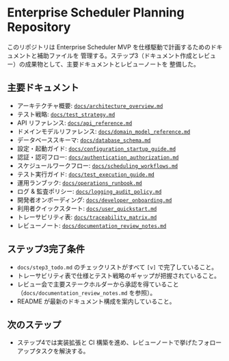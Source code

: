 # Enterprise Scheduler Planning Repository

このリポジトリは Enterprise Scheduler MVP を仕様駆動で計画するためのドキュメントと補助ファイルを
管理する。ステップ3（ドキュメント作成とレビュー）の成果物として、主要ドキュメントとレビューノートを
整備した。

## 主要ドキュメント
- アーキテクチャ概要: [`docs/architecture_overview.md`](docs/architecture_overview.md)
- テスト戦略: [`docs/test_strategy.md`](docs/test_strategy.md)
- API リファレンス: [`docs/api_reference.md`](docs/api_reference.md)
- ドメインモデルリファレンス: [`docs/domain_model_reference.md`](docs/domain_model_reference.md)
- データベーススキーマ: [`docs/database_schema.md`](docs/database_schema.md)
- 設定・起動ガイド: [`docs/configuration_startup_guide.md`](docs/configuration_startup_guide.md)
- 認証・認可フロー: [`docs/authentication_authorization.md`](docs/authentication_authorization.md)
- スケジュールワークフロー: [`docs/scheduling_workflows.md`](docs/scheduling_workflows.md)
- テスト実行ガイド: [`docs/test_execution_guide.md`](docs/test_execution_guide.md)
- 運用ランブック: [`docs/operations_runbook.md`](docs/operations_runbook.md)
- ログ & 監査ポリシー: [`docs/logging_audit_policy.md`](docs/logging_audit_policy.md)
- 開発者オンボーディング: [`docs/developer_onboarding.md`](docs/developer_onboarding.md)
- 利用者クイックスタート: [`docs/user_quickstart.md`](docs/user_quickstart.md)
- トレーサビリティ表: [`docs/traceability_matrix.md`](docs/traceability_matrix.md)
- レビューノート: [`docs/documentation_review_notes.md`](docs/documentation_review_notes.md)

## ステップ3完了条件
- `docs/step3_todo.md` のチェックリストがすべて `[v]` で完了していること。
- トレーサビリティ表で仕様とテスト戦略のギャップが把握されていること。
- レビュー会で主要ステークホルダーから承認を得ていること（`docs/documentation_review_notes.md` を参照）。
- README が最新のドキュメント構成を案内していること。

## 次のステップ
- ステップ4では実装拡張と CI 構築を進め、レビューノートで挙げたフォローアップタスクを解決する。

